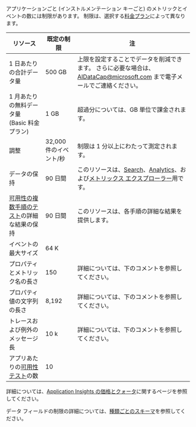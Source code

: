 アプリケーションごと (インストルメンテーション キーごと) のメトリックとイベントの数には制限があります。 制限は、選択する[料金プラン](https://azure.microsoft.com/pricing/details/application-insights/)によって異なります。

| **リソース** | **既定の制限** | **注**
| --- | --- | --- |
| 1 日あたりの合計データ量 | 500 GB | 上限を設定することでデータを削減できます。 さらに必要な場合は、AIDataCap@microsoft.com まで電子メールでご連絡ください。
| 1 月あたりの無料データ量<br/> (Basic 料金プラン) | 1 GB | 超過分については、GB 単位で課金されます。
| 調整 | 32,000 件のイベント/秒 | 制限は 1 分以上にわたって測定されます。
| データの保持 | 90 日間 | このリソースは、[Search](../articles/application-insights/app-insights-diagnostic-search.md)、[Analytics](../articles/application-insights/app-insights-analytics.md)、および[メトリックス エクスプローラー](../articles/application-insights/app-insights-metrics-explorer.md)用です。
| [可用性の複数手順のテスト](../articles/application-insights/app-insights-monitor-web-app-availability.md#multi-step-web-tests)の詳細な結果の保持 | 90 日間 | このリソースは、各手順の詳細な結果を提供します。
| イベントの最大サイズ | 64 K | 
| プロパティとメトリック名の長さ | 150 | 詳細については、下のコメントを参照してください。
| プロパティ値の文字列の長さ | 8,192 | 詳細については、下のコメントを参照してください。
| トレースおよび例外のメッセージ長 | 10 k | 詳細については、下のコメントを参照してください。
| アプリあたりの[可用性テスト](../articles/application-insights/app-insights-monitor-web-app-availability.md)の数  | 10 |

詳細については、[Application Insights の価格とクォータ](../articles/application-insights/app-insights-pricing.md)に関するページを参照してください。

データ フィールドの制限の詳細については、[種類ごとのスキーマ](https://github.com/Microsoft/ApplicationInsights-Home/blob/master/EndpointSpecs/Schemas/Docs/)を参照してください。
